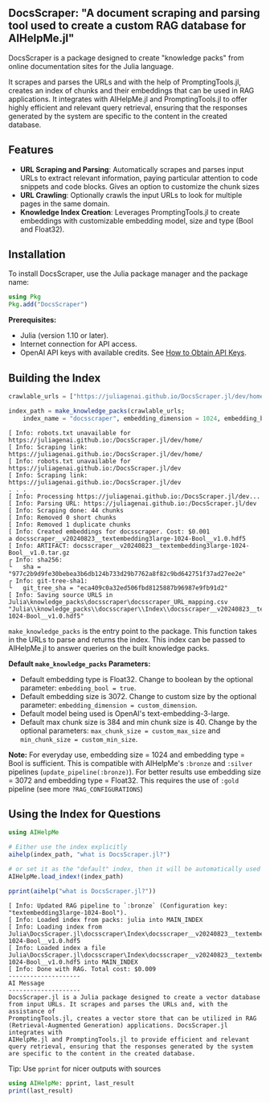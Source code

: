 
## DocsScraper: "A document scraping and parsing tool used to create a custom RAG database for AIHelpMe.jl"
DocsScraper is a package designed to create "knowledge packs" from online documentation sites for the Julia language.

It scrapes and parses the URLs and with the help of PromptingTools.jl, creates an index of chunks and their embeddings that can be used in RAG applications. It integrates with AIHelpMe.jl and PromptingTools.jl to offer highly efficient and relevant query retrieval, ensuring that the responses generated by the system are specific to the content in the created database.

## Features

- **URL Scraping and Parsing**: Automatically scrapes and parses input URLs to extract relevant information, paying particular attention to code snippets and code blocks. Gives an option to customize the chunk sizes
- **URL Crawling**: Optionally crawls the input URLs to look for multiple pages in the same domain.
- **Knowledge Index Creation**: Leverages PromptingTools.jl to create embeddings with customizable embedding model, size and type (Bool and Float32). 

## Installation

To install DocsScraper, use the Julia package manager and the package name:

```julia
using Pkg
Pkg.add("DocsScraper")
```


**Prerequisites:**

- Julia (version 1.10 or later).
- Internet connection for API access.
- OpenAI API keys with available credits. See [How to Obtain API Keys](#how-to-obtain-api-keys).


## Building the Index
```julia
crawlable_urls = ["https://juliagenai.github.io/DocsScraper.jl/dev/home/"]

index_path = make_knowledge_packs(crawlable_urls;
    index_name = "docsscraper", embedding_dimension = 1024, embedding_bool = true), target_path=joinpath(pwd(), "knowledge_packs")
```
```
[ Info: robots.txt unavailable for https://juliagenai.github.io:/DocsScraper.jl/dev/home/
[ Info: Scraping link: https://juliagenai.github.io:/DocsScraper.jl/dev/home/
[ Info: robots.txt unavailable for https://juliagenai.github.io:/DocsScraper.jl/dev
[ Info: Scraping link: https://juliagenai.github.io:/DocsScraper.jl/dev
. . .
[ Info: Processing https://juliagenai.github.io:/DocsScraper.jl/dev...
[ Info: Parsing URL: https://juliagenai.github.io:/DocsScraper.jl/dev
[ Info: Scraping done: 44 chunks
[ Info: Removed 0 short chunks
[ Info: Removed 1 duplicate chunks
[ Info: Created embeddings for docsscraper. Cost: $0.001
a docsscraper__v20240823__textembedding3large-1024-Bool__v1.0.hdf5
[ Info: ARTIFACT: docsscraper__v20240823__textembedding3large-1024-Bool__v1.0.tar.gz
┌ Info: sha256:
└   sha = "977c2b9d9fe30bebea3b6db124b733d29b7762a8f82c9bd642751f37ad27ee2e"
┌ Info: git-tree-sha1:
└   git_tree_sha = "eca409c0a32ed506fbd8125887b96987e9fb91d2"
[ Info: Saving source URLS in Julia\knowledge_packs\docsscraper\docsscraper_URL_mapping.csv      
"Julia\\knowledge_packs\\docsscraper\\Index\\docsscraper__v20240823__textembedding3large-1024-Bool__v1.0.hdf5"
```
`make_knowledge_packs` is the entry point to the package. This function takes in the URLs to parse and returns the index. This index can be passed to AIHelpMe.jl to answer queries on the built knowledge packs.

**Default `make_knowledge_packs` Parameters:** 
- Default embedding type is Float32. Change to boolean by the optional parameter: `embedding_bool = true`.
- Default embedding size is 3072. Change to custom size by the optional parameter: `embedding_dimension = custom_dimension`.
- Default model being used is OpenAI's text-embedding-3-large.
- Default max chunk size is 384 and min chunk size is 40. Change by the optional parameters: `max_chunk_size = custom_max_size` and `min_chunk_size = custom_min_size`.

**Note:** For everyday use, embedding size = 1024 and embedding type = Bool is sufficient. This is compatible with AIHelpMe's `:bronze` and `:silver` pipelines (`update_pipeline(:bronze)`). For better results use embedding size = 3072 and embedding type = Float32. This requires the use of `:gold` pipeline (see more `?RAG_CONFIGURATIONS`)

  
## Using the Index for Questions

```julia
using AIHelpMe

# Either use the index explicitly
aihelp(index_path, "what is DocsScraper.jl?")

# or set it as the "default" index, then it will be automatically used for every question
AIHelpMe.load_index!(index_path)

pprint(aihelp("what is DocsScraper.jl?"))
```
```
[ Info: Updated RAG pipeline to `:bronze` (Configuration key: "textembedding3large-1024-Bool").
[ Info: Loaded index from packs: julia into MAIN_INDEX
[ Info: Loading index from Julia\DocsScraper.jl\docsscraper\Index\docsscraper__v20240823__textembedding3large-1024-Bool__v1.0.hdf5
[ Info: Loaded index a file Julia\DocsScraper.jl\docsscraper\Index\docsscraper__v20240823__textembedding3large-1024-Bool__v1.0.hdf5 into MAIN_INDEX
[ Info: Done with RAG. Total cost: $0.009
--------------------
AI Message
--------------------
DocsScraper.jl is a Julia package designed to create a vector database from input URLs. It scrapes and parses the URLs and, with the assistance of      
PromptingTools.jl, creates a vector store that can be utilized in RAG (Retrieval-Augmented Generation) applications. DocsScraper.jl integrates with     
AIHelpMe.jl and PromptingTools.jl to provide efficient and relevant query retrieval, ensuring that the responses generated by the system are specific to the content in the created database.
```

Tip: Use `pprint` for nicer outputs with sources
```julia
using AIHelpMe: pprint, last_result
print(last_result)
```